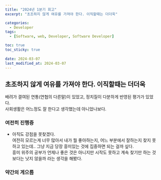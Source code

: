 ```yaml
---
title: "2024년 1분기 회고"
excerpt: "초조하지 않게 여유를 가져야 한다. 이직할때는 더더욱"

categories:
  - Developer
tags:
  - [Software, web, Developer, Software Developer]

toc: true
toc_sticky: true
 
date: 2024-03-07
last_modified_at: 2024-03-07
---   
```


## 초조하지 않게 여유를 가져야 한다. 이직할때는 더더욱

배려가 결여된 연통(연협의 다른말)이 있었고, 정치질이 다분하게 반영된 평가가 있었다.    
사회생활은 어느정도 잘 한다고 생각했는데 아니었나보다.    

### 여전히 진행중
- 아직도 강점을 못찾겠다.    
  여전히 모르는게 너무 많아서 내가 뭘 좋아하는지, 어느 부분에서 잘하는지 찾지 못하고 있는데.. 그냥 지금 당장 흥미있는 것에 집중하면 되는 걸까 싶다.    
  흥미 위주의 공부가 언제나 좋은 것은 아니지만 시작도 못하고 계속 찾기만 하는 것보다는 낫지 않을까 라는 생각을 해봤다.

### 약간의 게으름